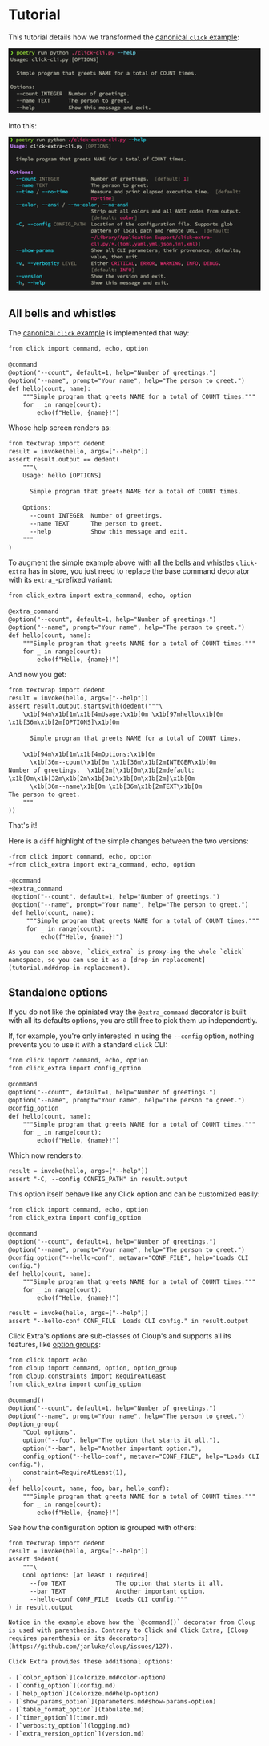 # Tutorial

This tutorial details how we transformed the [canonical `click` example](https://github.com/pallets/click#a-simple-example):

![click CLI help screen](https://raw.githubusercontent.com/kdeldycke/click-extra/main/docs/assets/click-help-screen.png)

Into this:

![click-extra CLI help screen](https://raw.githubusercontent.com/kdeldycke/click-extra/main/docs/assets/click-extra-screen.png)

## All bells and whistles

The [canonical `click` example](https://github.com/pallets/click#a-simple-example) is implemented that way:

```{click:example}
from click import command, echo, option

@command
@option("--count", default=1, help="Number of greetings.")
@option("--name", prompt="Your name", help="The person to greet.")
def hello(count, name):
    """Simple program that greets NAME for a total of COUNT times."""
    for _ in range(count):
        echo(f"Hello, {name}!")
```

Whose help screen renders as:

```{click:run}
from textwrap import dedent
result = invoke(hello, args=["--help"])
assert result.output == dedent(
    """\
    Usage: hello [OPTIONS]

      Simple program that greets NAME for a total of COUNT times.

    Options:
      --count INTEGER  Number of greetings.
      --name TEXT      The person to greet.
      --help           Show this message and exit.
    """
)
```

To augment the simple example above with [all the bells and whistles](index.md#features) `click-extra` has in store, you just need to replace the base command decorator with its `extra_`-prefixed variant:

```{click:example}
from click_extra import extra_command, echo, option

@extra_command
@option("--count", default=1, help="Number of greetings.")
@option("--name", prompt="Your name", help="The person to greet.")
def hello(count, name):
    """Simple program that greets NAME for a total of COUNT times."""
    for _ in range(count):
        echo(f"Hello, {name}!")
```

And now you get:

```{click:run}
from textwrap import dedent
result = invoke(hello, args=["--help"])
assert result.output.startswith(dedent("""\
    \x1b[94m\x1b[1m\x1b[4mUsage:\x1b[0m \x1b[97mhello\x1b[0m \x1b[36m\x1b[2m[OPTIONS]\x1b[0m

      Simple program that greets NAME for a total of COUNT times.

    \x1b[94m\x1b[1m\x1b[4mOptions:\x1b[0m
      \x1b[36m--count\x1b[0m \x1b[36m\x1b[2mINTEGER\x1b[0m           Number of greetings.  \x1b[2m[\x1b[0m\x1b[2mdefault: \x1b[0m\x1b[32m\x1b[2m\x1b[3m1\x1b[0m\x1b[2m]\x1b[0m
      \x1b[36m--name\x1b[0m \x1b[36m\x1b[2mTEXT\x1b[0m               The person to greet.
    """
))
```

That's it!

Here is a `diff` highlight of the simple changes between the two versions:

```{code-block} diff
-from click import command, echo, option
+from click_extra import extra_command, echo, option

-@command
+@extra_command
 @option("--count", default=1, help="Number of greetings.")
 @option("--name", prompt="Your name", help="The person to greet.")
 def hello(count, name):
     """Simple program that greets NAME for a total of COUNT times."""
     for _ in range(count):
         echo(f"Hello, {name}!")
```

```{tip}
As you can see above, `click_extra` is proxy-ing the whole `click` namespace, so you can use it as a [drop-in replacement](tutorial.md#drop-in-replacement).
```

## Standalone options

If you do not like the opiniated way the `@extra_command` decorator is built with all its defaults options, you are still free to pick them up independently.

If, for example, you're only interested in using the `--config` option, nothing prevents you to use it with a standard `click` CLI:

```{click:example}
from click import command, echo, option
from click_extra import config_option

@command
@option("--count", default=1, help="Number of greetings.")
@option("--name", prompt="Your name", help="The person to greet.")
@config_option
def hello(count, name):
    """Simple program that greets NAME for a total of COUNT times."""
    for _ in range(count):
        echo(f"Hello, {name}!")
```

Which now renders to:

```{click:run}
result = invoke(hello, args=["--help"])
assert "-C, --config CONFIG_PATH" in result.output
```

This option itself behave like any Click option and can be customized easily:

```{click:example}
from click import command, echo, option
from click_extra import config_option

@command
@option("--count", default=1, help="Number of greetings.")
@option("--name", prompt="Your name", help="The person to greet.")
@config_option("--hello-conf", metavar="CONF_FILE", help="Loads CLI config.")
def hello(count, name):
    """Simple program that greets NAME for a total of COUNT times."""
    for _ in range(count):
        echo(f"Hello, {name}!")
```

```{click:run}
result = invoke(hello, args=["--help"])
assert "--hello-conf CONF_FILE  Loads CLI config." in result.output
```

Click Extra's options are sub-classes of Cloup's and supports all its features, like [option groups](https://cloup.readthedocs.io/en/stable/pages/option-groups.html):

```{click:example}
from click import echo
from cloup import command, option, option_group
from cloup.constraints import RequireAtLeast
from click_extra import config_option

@command()
@option("--count", default=1, help="Number of greetings.")
@option("--name", prompt="Your name", help="The person to greet.")
@option_group(
    "Cool options",
    option("--foo", help="The option that starts it all."),
    option("--bar", help="Another important option."),
    config_option("--hello-conf", metavar="CONF_FILE", help="Loads CLI config."),
    constraint=RequireAtLeast(1),
)
def hello(count, name, foo, bar, hello_conf):
    """Simple program that greets NAME for a total of COUNT times."""
    for _ in range(count):
        echo(f"Hello, {name}!")
```

See how the configuration option is grouped with others:

```{click:run}
from textwrap import dedent
result = invoke(hello, args=["--help"])
assert dedent(
    """\
    Cool options: [at least 1 required]
      --foo TEXT              The option that starts it all.
      --bar TEXT              Another important option.
      --hello-conf CONF_FILE  Loads CLI config."""
) in result.output
```

```{caution}
Notice in the example above how the `@command()` decorator from Cloup is used with parenthesis. Contrary to Click and Click Extra, [Cloup requires parenthesis on its decorators](https://github.com/janluke/cloup/issues/127).
```

```{seealso}
Click Extra provides these additional options:

- [`color_option`](colorize.md#color-option)
- [`config_option`](config.md)
- [`help_option`](colorize.md#help-option)
- [`show_params_option`](parameters.md#show-params-option)
- [`table_format_option`](tabulate.md)
- [`timer_option`](timer.md)
- [`verbosity_option`](logging.md)
- [`extra_version_option`](version.md)
```
